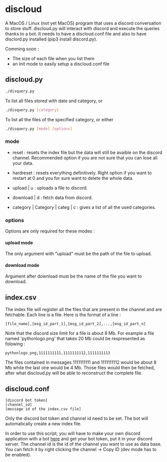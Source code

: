 # discloud

A MacOS / Linux (not yet MacOS) program that uses a discord conversation to store stuff.
discloud.py will interact with discord and execute the queries thanks to a bot. It needs to have a discloud.conf file and also to have disclord.py installed (pip3 install discord.py).

Comming soon :
- The size of each file when you list them
- an init mode to easily setup a discloud.conf file

## discloud.py
```bash
./disquery.py
```

To list all files stored with date and category, or

```bash
./disquery.py [category]
```

To list all the files of the specified category, or either

```bash
./disquery.py [mode] [options]
```
### mode

- reset : resets the index file but the data will still be avaible on the discord channel. Recommended option if you are not sure that you can lose all your data.
- hardreset : resets everything definitively. Right option if you want to restart at 0 and you for sure want to delete the whole data.

- upload | u : uploads a file to discord.
- download | d : fetch data from discord.

- category | Category | categ | c : gives a list of all the used categories.

### options

Options are only required for these modes :

#### upload mode

The only argument with "upload" must be the path of the file to upload.

#### download mode

Argument after download must be the name of the file you want to download.

## index.csv

The index file will register all the files that are present in the channel and are fetchable.
Each line is a file. Here is the format of a line :

```
[file_name],[msg_id_part_1],[msg_id_part_2],...,[msg_id_part_n]
```

Note that the discord size limit for a file is about 8 Mb.
For example a file named 'pythonlogo.png' that takes 20 Mb could be respresented as folowing :

```
pythonlogo.png,1111111111,1111111112,1111111113
```

The files contained in messages 1111111111 and 1111111112 would be about 8 Mb while the last one would be 4 Mb.
Those files would then be fetched, after what discloud.py will be able to reconstruct the complete file.


## discloud.conf

```
[discord bot token]
[channel_id]
[message id of the index.csv file]
```

Only the discord bot token and channel id need to be set. The bot will automatically create a new index file.

In order to use this script, you will have to make your own discord application with a bot [here](https://discord.com/login?redirect_to=%2Fdevelopers%2Fapplications) and get your bot token, put it in your discord server. The channel id is the id of the channel you want to use as data base. You can fetch it by right clicking the channel -> Copy ID (dev mode has to be enabled).
